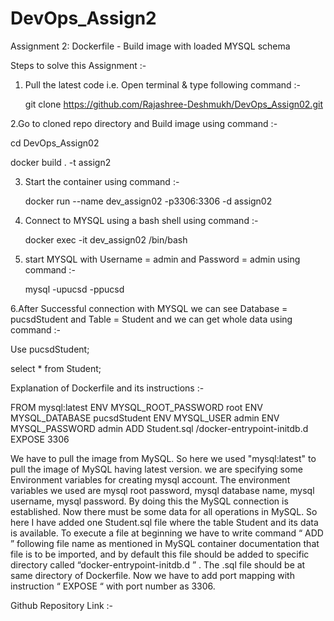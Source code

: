 # DevOps_Assign2

Assignment 2: Dockerfile - Build image with loaded MYSQL schema

Steps to solve this Assignment :-

1. Pull the latest code i.e. Open terminal & type following command :-

   git clone https://github.com/Rajashree-Deshmukh/DevOps_Assign02.git
   
2.Go to cloned repo directory and Build image using command :-

   cd DevOps_Assign02
   
   docker build . -t assign2

3. Start the container using command :- 

   docker run --name dev_assign02 -p3306:3306 -d assign02

4. Connect to MYSQL using a bash shell using command :-
   
   docker exec -it dev_assign02 /bin/bash
   
5. start MYSQL with Username = admin   and   Password = admin   using command :-
   
   mysql -upucsd -ppucsd
   
6.After Successful connection with MYSQL we can see Database = pucsdStudent and Table = Student and we can get whole data using command :-
      
   Use pucsdStudent;
   
   select * from Student;
   
Explanation of Dockerfile and its instructions :-

FROM mysql:latest
ENV MYSQL_ROOT_PASSWORD root
ENV MYSQL_DATABASE pucsdStudent
ENV MYSQL_USER admin
ENV MYSQL_PASSWORD admin
ADD Student.sql /docker-entrypoint-initdb.d
EXPOSE 3306


We have to pull the image from MySQL. So here we used "mysql:latest" to pull the image of MySQL having latest version.
we are specifying some Environment variables for creating mysql account. The environment variables we used are mysql root password, mysql database name, mysql username, mysql password.
By doing this the MySQL connection is established. Now there must be some data for all operations in MySQL. So here I have added one Student.sql file where the table Student and its data is available. 
To execute a file at beginning we have to write command “ ADD ” following file name as mentioned in MySQL container documentation that file is to be imported, and by default this file should be added  to specific directory called  “docker-entrypoint-initdb.d ” . The .sql file should be at same directory of Dockerfile.
Now we have to add port mapping with instruction “ EXPOSE “  with port number as 3306.

Github Repository Link :- 
